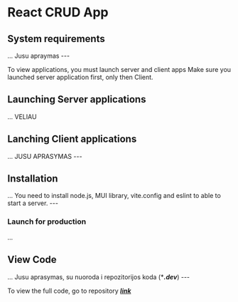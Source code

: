 # React CRUD App

## System requirements
... Jusu apraymas ---

To view applications, you must launch server and client apps
Make sure you launched server application first, only then Client.

## Launching Server applications
... VELIAU

## Lanching Client applications
... JUSU APRASYMAS ---

## Installation
... You need to install node.js, MUI library, vite.config and eslint to able to start a server. ---

### Launch for production
...

## View Code
... Jusu aprasymas, su nuoroda i repozitorijos koda (****.dev***) ---

To view the full code, go to repository ***[link](https://github.com/Spickeyy/react-crud)***